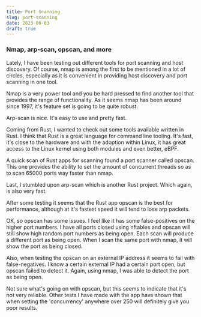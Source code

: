 ```yaml
---
title: Port Scanning
slug: port-scanning
date: 2023-06-03
draft: true
---
```


### Nmap, arp-scan, opscan, and more

Lately, I have been testing out different tools for port scanning and host discovery. Of course, nmap is among the first to be mentioned in a lot of circles, especially as it is convenient in providing host discovery and port scanning in one tool. 

Nmap is a very power tool and you be hard pressed to find another tool that provides the range of functionality. As it seems nmap has been around since 1997, it's feature set is going to be quite robust.

Arp-scan is nice. It's easy to use and pretty fast.

Coming from Rust, I wanted to check out some tools available written in Rust. I think that Rust is a great language for command line tooling. It's fast, it's close to the hardware and with the adoption within Linux, it has great access to the Linux kernel using both modules and even better, eBPF.

A quick scan of Rust apps for scanning found a port scanner called opscan. This one provides the ability to set the amount of concurrent threads so as to scan 65000 ports way faster than nmap.

Last, I stumbled upon arp-scan which is another Rust project. Which again, is also very fast.

After some testing it seems that the Rust app opscan is the best for performance, although at it's fastest speed it will tend to lose arp packets.

OK, so opscan has some issues. I feel like it has some false-positives on the higher port numbers. I have all ports closed using nftables and opscan will still show high random port numbers as being open. Each scan will produce a different port as being open. When I scan the same port with nmap, it will show the port as being closed.

Also, when testing the opscan on an external IP address it seems to fail with false-negatives. I know a certain external IP had a certain port open, but opscan failed to detect it. Again, using nmap, I was able to detect the port as being open.

Not sure what's going on with opscan, but this seems to indicate that it's not very reliable. Other tests I have made with the app have shown that when setting the 'concurrency' anywhere over 250 will definitely give you poor results.
